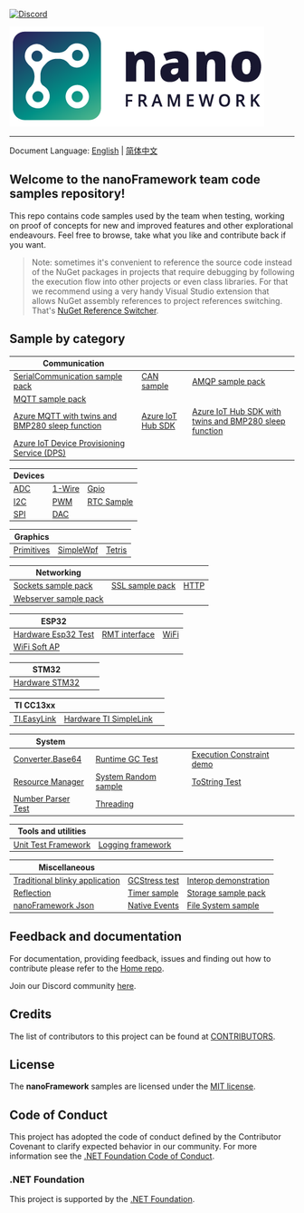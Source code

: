 [![Discord](https://img.shields.io/discord/478725473862549535.svg)](https://discord.gg/gCyBu8T)

![nanoFramework logo](https://github.com/nanoframework/Home/blob/main/resources/logo/nanoFramework-repo-logo.png)

-----
Document Language: [English](README.md) | [简体中文](README.zh-cn.md)

## Welcome to the **nanoFramework** team code samples repository!

This repo contains code samples used by the team when testing, working on proof of concepts for new and improved features and other explorational endeavours.
Feel free to browse, take what you like and contribute back if you want.

> Note: sometimes it's convenient to reference the source code instead of the NuGet packages in projects that require debugging by following the execution flow into other projects or even class libraries. For that we recommend using a very handy Visual Studio extension that allows NuGet assembly references to project references switching. That's [NuGet Reference Switcher](https://github.com/rsuter/NuGetReferenceSwitcher).

## Sample by category

| Communication | | |
| --- | --- | --- |
| [SerialCommunication sample pack](samples/SerialCommunication) | [CAN sample](samples/CAN) | [AMQP sample pack](samples/AMQP) |
| [MQTT sample pack](samples/MQTT) |  |  |
| [Azure MQTT with twins and BMP280 sleep function](samples/AzureMQTTTwinsBMP280Sleep) | [Azure IoT Hub SDK](samples/AzureSDK/AzureSDK) | [Azure IoT Hub SDK with twins and BMP280 sleep function](samples/AzureSDK/AzureSDKSleepBMP280) |
| [Azure IoT Device Provisioning Service (DPS)](samples/AzureSDK/DpsSampleApp) |  |  |

| Devices | | |
| --- | --- | --- |
| [ADC](samples/ADC) | [1-Wire](samples/1-Wire) | [Gpio](samples/Gpio) |
| [I2C](samples/I2C) | [PWM](samples/PWM) | [RTC Sample](samples/RTC) |
| [SPI](samples/SPI) | [DAC](samples/DAC) | []() |

| Graphics | | |
| --- | --- | --- |
| [Primitives](samples/GraphicsWpf/Primitives) | [SimpleWpf](samples/GraphicsWpf/SimpleWpf) | [Tetris](samples/GraphicsWpf/Tetris) |

| Networking | | |
| --- | --- | --- |
| [Sockets sample pack](samples/Networking) | [SSL sample pack](samples/SSL) | [HTTP](samples/HTTP) |
| [Webserver sample pack](samples/Webserver) | []() | []() |

| ESP32 | | |
| --- | --- | --- |
| [Hardware Esp32 Test](samples/Hardware.Esp32) | [RMT interface](samples/Hardware.Esp32.Rmt) | [WiFi](samples/Wifi) |
| [WiFi Soft AP](samples/WiFiAP) | []() | []() |

| STM32 | | |
| --- | --- | --- |
| [Hardware STM32](samples/Hardware.Stm32) | []() | []() |

| TI CC13xx | | |
| --- | --- | --- |
| [TI.EasyLink](samples/TI.EasyLink) | [Hardware TI SimpleLink](samples/Hardware.TI) | []() |

| System | | |
| --- | --- | --- |
| [Converter.Base64](samples/Converter.Base64) | [Runtime GC Test](samples/DebugGC.Test) | [Execution Constraint demo](samples/ExecutionConstraint) |
| [Resource Manager](samples/ManagedResources) | [System Random sample](samples/System.Random) | [ToString Test](samples/ToStringTest) |
| [Number Parser Test](samples/NumberParser) | [Threading](samples/Threading) | []() |

| Tools and utilities | | |
| --- | --- | --- |
| [Unit Test Framework](samples/UnitTest) | [Logging framework](samples/Logging) | []() |

| Miscellaneous | | |
| --- | --- | --- |
| [Traditional blinky application](samples/Blinky) | [GCStress test](samples/GCStressTest) | [Interop demonstration](samples/Interop) |
| [Reflection](samples/Reflection) | [Timer sample](samples/Timer) | [Storage sample pack](samples/Storage) |
| [nanoFramework Json](samples/Json%20nanoFramework) | [Native Events](samples/NativeEvents) | [File System sample](samples/System.IO.FileSystem) |

## Feedback and documentation

For documentation, providing feedback, issues and finding out how to contribute please refer to the [Home repo](https://github.com/nanoframework/Home).

Join our Discord community [here](https://discord.gg/gCyBu8T).

## Credits

The list of contributors to this project can be found at [CONTRIBUTORS](https://github.com/nanoframework/Home/blob/master/CONTRIBUTORS.md).

## License

The **nanoFramework** samples are licensed under the [MIT license](LICENSE.md).

## Code of Conduct

This project has adopted the code of conduct defined by the Contributor Covenant to clarify expected behavior in our community.
For more information see the [.NET Foundation Code of Conduct](https://dotnetfoundation.org/code-of-conduct).

### .NET Foundation

This project is supported by the [.NET Foundation](https://dotnetfoundation.org).
